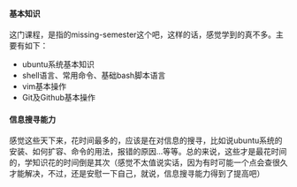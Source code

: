 #### 基本知识

这门课程，是指的missing-semester这个吧，这样的话，感觉学到的真不多。主要有如下：

- ubuntu系统基本知识
- shell语言、常用命令、基础bash脚本语言
- vim基本操作
- Git及Github基本操作

#### 信息搜寻能力

感觉这些天下来，花时间最多的，应该是在对信息的搜寻，比如说ubuntu系统的安装、如何扩容、命令的用法，报错的原因...等等。总的来说，这些才是最花时间的，学知识花的时间倒是其次（感觉不太值说实话，因为有时可能一个点会查很久才能解决，不过，还是安慰一下自己，就说，信息搜寻能力得到了提高吧）